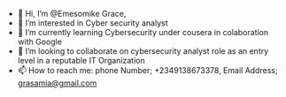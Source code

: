 - 👋 Hi, I’m @Emesomike Grace,
- 👀 I’m interested in Cyber security analyst
- 🌱 I’m currently learning Cybersecurity under cousera in colaboration with Google
- 💞️ I’m looking to collaborate on cybersecurity analyst role as an entry level in a reputable IT Organization
- 📫 How to reach me: phone Number; +2349138673378, Email Address; grasamia@gmail.com

<!---
Emesomike/Emesomike is a ✨ special ✨ repository because its `README.md` (this file) appears on your GitHub profile.
You can click the Preview link to take a look at your changes.
--->
